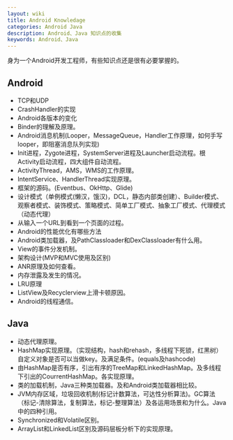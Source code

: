 ```yaml
---
layout: wiki
title: Android Knowledage
categories: Android Java
description: Android、Java 知识点的收集
keywords: Android、Java
---
```


身为一个Android开发工程师，有些知识点还是很有必要掌握的。


## Android

* TCP和UDP
* CrashHandler的实现
* Android各版本的变化
* Binder的理解及原理。
* Android消息机制(Looper，MessageQueue，Handler工作原理，如何手写looper，即阻塞消息队列实现)
* Init进程，Zygote进程，SystemServer进程及Launcher启动流程。根Activity启动流程，四大组件自动流程。
* ActivityThread，AMS，WMS的工作原理。
* IntentService、HandlerThread实现原理。
* 框架的源码。(Eventbus、OkHttp、Glide)
* 设计模式（单例模式(懒汉，饿汉)，DCL，静态内部类创建）、Builder模式、观察者模式、装饰模式、策略模式、简单工厂模式、抽象工厂模式、代理模式（动态代理）
* 从输入一个URL到看到一个页面的过程。
* Android的性能优化有哪些方法
* Android类加载器，及PathClassloader和DexClassloader有什么用。
* View的事件分发机制。
* 架构设计(MVP和MVC使用及区别)
* ANR原理及如何查看。
* 内存泄露及发生的情况。
* LRU原理
* ListView及Recyclerview上滑卡顿原因。
* Android的线程通信。

## Java

* 动态代理原理。
* HashMap实现原理。（实现结构，hash和rehash，多线程下死锁，红黑树）自定义对象是否可以当做key。及满足条件。(equals及hashcode)
* 由HashMap是否有序，引出有序的TreeMap和LinkedHashMap。及多线程下引出的CourrentHashMap。各实现原理。
* 类的加载机制，Java三种类加载器。及和Android类加载器相比较。
* JVM内存区域，垃圾回收机制(标记计数算法，可达性分析算法)。GC算法（标记-清除算法，复制算法，标记-整理算法）及各运用场景和为什么。Java中的四种引用。
* Synchronized和Volatile区别。
* ArrayList和LinkedList区别及源码层板分析下的实现原理。